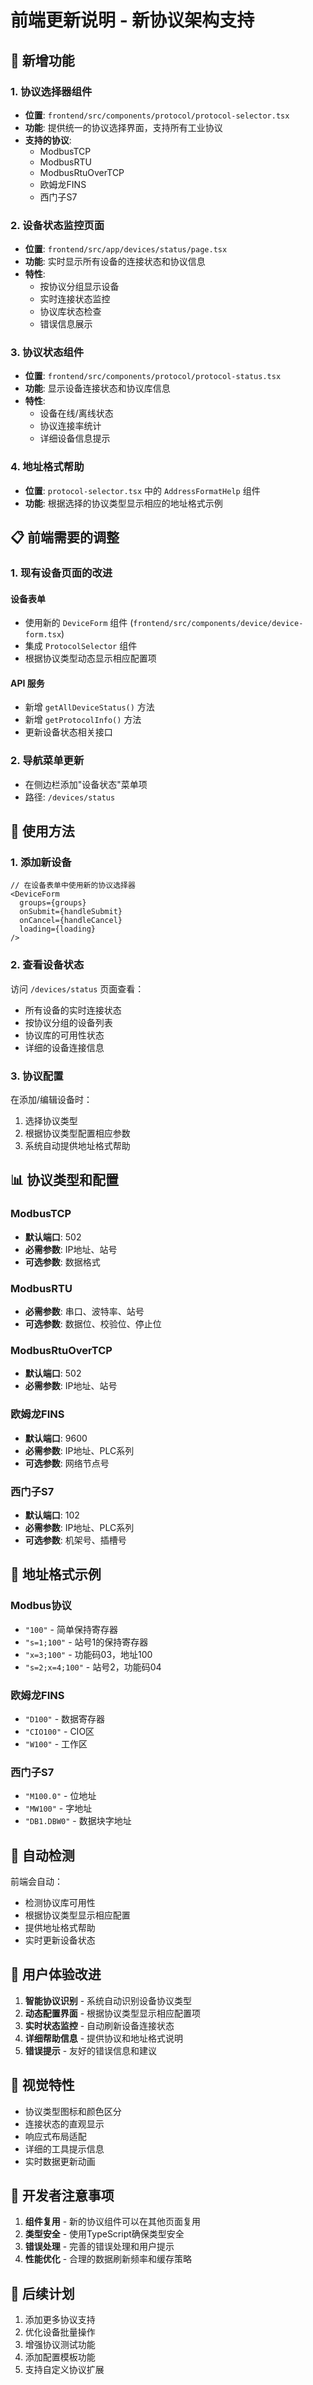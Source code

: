 # 前端更新说明 - 新协议架构支持

## 🚀 新增功能

### 1. 协议选择器组件
- **位置**: `frontend/src/components/protocol/protocol-selector.tsx`
- **功能**: 提供统一的协议选择界面，支持所有工业协议
- **支持的协议**:
  - ModbusTCP
  - ModbusRTU
  - ModbusRtuOverTCP
  - 欧姆龙FINS
  - 西门子S7

### 2. 设备状态监控页面
- **位置**: `frontend/src/app/devices/status/page.tsx`
- **功能**: 实时显示所有设备的连接状态和协议信息
- **特性**:
  - 按协议分组显示设备
  - 实时连接状态监控
  - 协议库状态检查
  - 错误信息展示

### 3. 协议状态组件
- **位置**: `frontend/src/components/protocol/protocol-status.tsx`
- **功能**: 显示设备连接状态和协议库信息
- **特性**:
  - 设备在线/离线状态
  - 协议连接率统计
  - 详细设备信息提示

### 4. 地址格式帮助
- **位置**: `protocol-selector.tsx` 中的 `AddressFormatHelp` 组件
- **功能**: 根据选择的协议类型显示相应的地址格式示例

## 📋 前端需要的调整

### 1. 现有设备页面的改进

#### 设备表单
- 使用新的 `DeviceForm` 组件 (`frontend/src/components/device/device-form.tsx`)
- 集成 `ProtocolSelector` 组件
- 根据协议类型动态显示相应配置项

#### API 服务
- 新增 `getAllDeviceStatus()` 方法
- 新增 `getProtocolInfo()` 方法
- 更新设备状态相关接口

### 2. 导航菜单更新
- 在侧边栏添加"设备状态"菜单项
- 路径: `/devices/status`

## 🔧 使用方法

### 1. 添加新设备

```tsx
// 在设备表单中使用新的协议选择器
<DeviceForm
  groups={groups}
  onSubmit={handleSubmit}
  onCancel={handleCancel}
  loading={loading}
/>
```

### 2. 查看设备状态

访问 `/devices/status` 页面查看：
- 所有设备的实时连接状态
- 按协议分组的设备列表
- 协议库的可用性状态
- 详细的设备连接信息

### 3. 协议配置

在添加/编辑设备时：
1. 选择协议类型
2. 根据协议类型配置相应参数
3. 系统自动提供地址格式帮助

## 📊 协议类型和配置

### ModbusTCP
- **默认端口**: 502
- **必需参数**: IP地址、站号
- **可选参数**: 数据格式

### ModbusRTU
- **必需参数**: 串口、波特率、站号
- **可选参数**: 数据位、校验位、停止位

### ModbusRtuOverTCP
- **默认端口**: 502
- **必需参数**: IP地址、站号

### 欧姆龙FINS
- **默认端口**: 9600
- **必需参数**: IP地址、PLC系列
- **可选参数**: 网络节点号

### 西门子S7
- **默认端口**: 102
- **必需参数**: IP地址、PLC系列
- **可选参数**: 机架号、插槽号

## 🎯 地址格式示例

### Modbus协议
- `"100"` - 简单保持寄存器
- `"s=1;100"` - 站号1的保持寄存器
- `"x=3;100"` - 功能码03，地址100
- `"s=2;x=4;100"` - 站号2，功能码04

### 欧姆龙FINS
- `"D100"` - 数据寄存器
- `"CIO100"` - CIO区
- `"W100"` - 工作区

### 西门子S7
- `"M100.0"` - 位地址
- `"MW100"` - 字地址
- `"DB1.DBW0"` - 数据块字地址

## 🔄 自动检测

前端会自动：
- 检测协议库可用性
- 根据协议类型显示相应配置
- 提供地址格式帮助
- 实时更新设备状态

## 📱 用户体验改进

1. **智能协议识别** - 系统自动识别设备协议类型
2. **动态配置界面** - 根据协议类型显示相应配置项
3. **实时状态监控** - 自动刷新设备连接状态
4. **详细帮助信息** - 提供协议和地址格式说明
5. **错误提示** - 友好的错误信息和建议

## 🎨 视觉特性

- 协议类型图标和颜色区分
- 连接状态的直观显示
- 响应式布局适配
- 详细的工具提示信息
- 实时数据更新动画

## 📝 开发者注意事项

1. **组件复用** - 新的协议组件可以在其他页面复用
2. **类型安全** - 使用TypeScript确保类型安全
3. **错误处理** - 完善的错误处理和用户提示
4. **性能优化** - 合理的数据刷新频率和缓存策略

## 🚀 后续计划

1. 添加更多协议支持
2. 优化设备批量操作
3. 增强协议测试功能
4. 添加配置模板功能
5. 支持自定义协议扩展